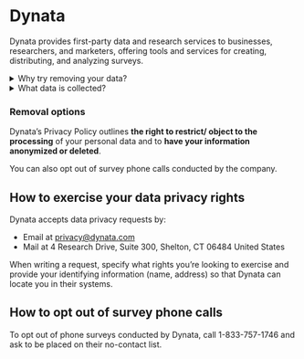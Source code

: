 # Dynata

Dynata provides first-party data and research services to businesses, researchers, and marketers, offering tools and services for creating, distributing, and analyzing surveys.

<details>
<summary>Why try removing your data?</summary>
<p>Removing your personal data from Dynata will enhance your privacy and reduce the likelihood of being contacted for surveys or marketing purposes.</p>
</details>
<details>
<summary>What data is collected?</summary>
<p>Dynata aggregates a wide range of data through surveys, including demographics, purchasing habits, online activities, media consumption, lifestyle preferences, opinions and attitudes toward specific topics, and data tailored to specific sectors (like health habits, financial product usage, etc).</p>
</details>  

### Removal options

Dynata’s Privacy Policy outlines **the right to restrict/ object to the processing** of your personal data and to **have your information anonymized or deleted**.

You can also opt out of survey phone calls conducted by the company.

## How to exercise your data privacy rights

Dynata accepts data privacy requests by:
<div class="list-style-bullet"></div>

- Email at [privacy@dynata.com](mailto:privacy@dynata.com)
- Mail at 4 Research Drive, Suite 300, Shelton, CT 06484 United States

When writing a request, specify what rights you’re looking to exercise and provide your identifying information (name, address) so that Dynata can locate you in their systems.

## How to opt out of survey phone calls

To opt out of phone surveys conducted by Dynata, call 1-833-757-1746 and ask to be placed on their no-contact list.

